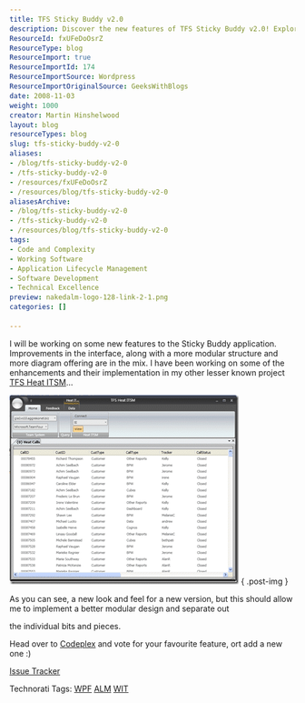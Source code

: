 ```yaml
---
title: TFS Sticky Buddy v2.0
description: Discover the new features of TFS Sticky Buddy v2.0! Explore its improved interface and modular design, and share your ideas on Codeplex today!
ResourceId: fxUFeDoOsrZ
ResourceType: blog
ResourceImport: true
ResourceImportId: 174
ResourceImportSource: Wordpress
ResourceImportOriginalSource: GeeksWithBlogs
date: 2008-11-03
weight: 1000
creator: Martin Hinshelwood
layout: blog
resourceTypes: blog
slug: tfs-sticky-buddy-v2-0
aliases:
- /blog/tfs-sticky-buddy-v2-0
- /tfs-sticky-buddy-v2-0
- /resources/fxUFeDoOsrZ
- /resources/blog/tfs-sticky-buddy-v2-0
aliasesArchive:
- /blog/tfs-sticky-buddy-v2-0
- /tfs-sticky-buddy-v2-0
- /resources/blog/tfs-sticky-buddy-v2-0
tags:
- Code and Complexity
- Working Software
- Application Lifecycle Management
- Software Development
- Technical Excellence
preview: nakedalm-logo-128-link-2-1.png
categories: []

---
```

I will be working on some new features to the Sticky Buddy application. Improvements in the interface, along with a more modular structure and more diagram offering are in the mix. I have been working on some of the enhancements and their implementation in my other lesser known project [TFS Heat ITSM](http://hinshelwood.com/TFSHeatITSM.aspx)…

[![image](images/TFSStickyBuddyv2.0_7A68-image_thumb-1-2.png)](http://blog.hinshelwood.com/files/2011/05/GWB-WindowsLiveWriter-TFSStickyBuddyv2.0_7A68-image_2.png)
{ .post-img }

As you can see, a new look and feel for a new version, but this should allow me to implement a better modular design and separate out

the individual bits and pieces.

Head over to [Codeplex](http://codeplex.com) and vote for your favourite feature, ort add a new one :)

[Issue Tracker](http://www.codeplex.com/TFSStickyBuddy/WorkItem/List.aspx "Issue Tracker")

Technorati Tags: [WPF](http://technorati.com/tags/WPF) [ALM](http://technorati.com/tags/ALM) [WIT](http://technorati.com/tags/WIT)
